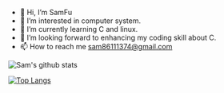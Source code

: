 - 👋 Hi, I’m SamFu
- 👀 I’m interested in computer system.
- 🌱 I’m currently learning C and linux.
- 💞️ I’m looking forward to enhancing my coding skill about C.
- 📫 How to reach me sam86111374@gmail.com

<!---
samfu19971113/samfu19971113 is a ✨ special ✨ repository because its `README.md` (this file) appears on your GitHub profile.
You can click the Preview link to take a look at your changes.
--->

![Sam's github stats](https://github-readme-stats.vercel.app/api?username=SamFu1113)


[![Top Langs](https://github-readme-stats.vercel.app/api/top-langs/?username=SamFu1113)](https://github.com/SamFu1113/github-readme-stats)


